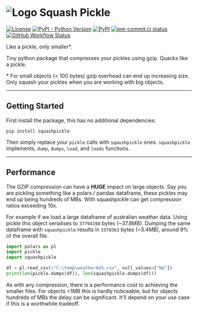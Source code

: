# ![Logo](resources/Squash-Pickle.png) Squash Pickle

[![License](https://img.shields.io/:license-mit-blue.svg)](https://github.com/CreatingNull/Squash-Pickle/blob/master/LICENSE.md)
[![PyPI - Python Version](https://img.shields.io/pypi/pyversions/squashpickle?logo=python&logoColor=white)](https://pypi.org/project/squashpickle/)
[![PyPI](https://img.shields.io/pypi/v/squashpickle?logo=pypi&logoColor=white)](https://pypi.org/project/squashpickle/#history)
[![pre-commit.ci status](https://results.pre-commit.ci/badge/github/CreatingNull/Squash-Pickle/main.svg)](https://results.pre-commit.ci/latest/github/CreatingNull/Squash-Pickle/main)
[![GitHub Workflow Status](https://img.shields.io/github/actions/workflow/status/CreatingNull/squash-pickle/run-tests.yaml?branch=main&label=tests&logo=github)](https://github.com/CreatingNull/squash-pickle/actions/workflows/run-tests.yaml)

Like a pickle, only smaller\*.

Tiny python package that compresses your pickles using gzip.
Quacks like a pickle.

\* For small objects (\< 100 bytes) gzip overhead can end up increasing size.
Only squash your pickles when you are working with big objects.

______________________________________________________________________

## Getting Started

First install the package, this has no additional dependencies:

```shell
pip install squashpickle
```

Then simply replace your `pickle` calls with `sqaushpickle` ones.
`squashpickle` implements, `dump`, `dumps`, `load`, and `loads` functions.

______________________________________________________________________

## Performance

The GZIP compression can have a **HUGE** impact on large objects.
Say you are pickling something like a polars / pandas dataframe, these pickles may end up being hundreds of MBs.
With squashpickle can get compression ratios exceeding 10x.

For example if we load a large dataframe of australian weather data.
Using pickle this object serialises to `37794198` bytes (~37.8MB).
Dumping the same dataframe with `squashpickle` results in `3370363` bytes (~3.4MB), around 9% of the overall file.

```python
import polars as pl
import pickle
import squashpickle

df = pl.read_csv(r"C:\temp\weatherAUS.csv", null_values=["NA"])
print(len(pickle.dumps(df)), len(squashpickle.dumps(df)))
```

As with any compression, there is a performance cost to achieving the smaller files.
For objects \<1MB this is hardly noticeable, but for objects hundreds of MBs the delay can be significant.
It'll depend on your use case if this is a worthwhile tradeoff.
